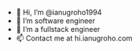 - 👋 Hi, I’m @ianugroho1994
- 👀 I’m software engineer
- 🌱 I’m a fullstack engineer
- 📫 Contact me at hi.ianugroho.com

<!---
ianugroho1994/ianugroho1994 is a ✨ special ✨ repository because its `README.md` (this file) appears on your GitHub profile.
You can click the Preview link to take a look at your changes.
--->
